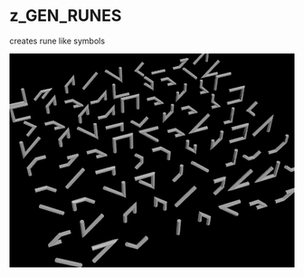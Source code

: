 # z_GEN_RUNES

creates rune like symbols

![z_GEN_RUNES](https://raw.githubusercontent.com/CorvaeOboro/zenv/master/hip/z_GEN_RUNES/z_GEN_RUNES.jpg?raw=true "z_GEN_RUNES")

